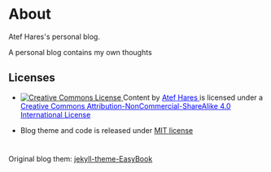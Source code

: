 # About

Atef Hares's personal blog.

A personal blog contains my own thoughts


## Licenses
- <a rel="license" href="http://creativecommons.org/licenses/by-nc-sa/4.0/">
	<img alt="Creative Commons License" style="border-width:0" src="https://i.creativecommons.org/l/by-nc-sa/4.0/88x31.png" />
		</a>
		<span xmlns:dct="http://purl.org/dc/terms/" property="dct:title">Content</span>
		 by 
		<a style="color:#0004ff" xmlns:cc="http://creativecommons.org/ns#" href="https://atefhares.github.io/" property="cc:attributionName" rel="cc:attributionURL"> Atef Hares
		</a> is licensed under a
		<a style="color:#0004ff" rel="license" href="http://creativecommons.org/licenses/by-nc-sa/4.0/">Creative Commons Attribution-NonCommercial-ShareAlike 4.0 International License
		</a>
    
- Blog theme and code is released under [MIT license](LICENSE.md)

#

Original blog them: [jekyll-theme-EasyBook](https://github.com/laobubu/jekyll-theme-EasyBook)
